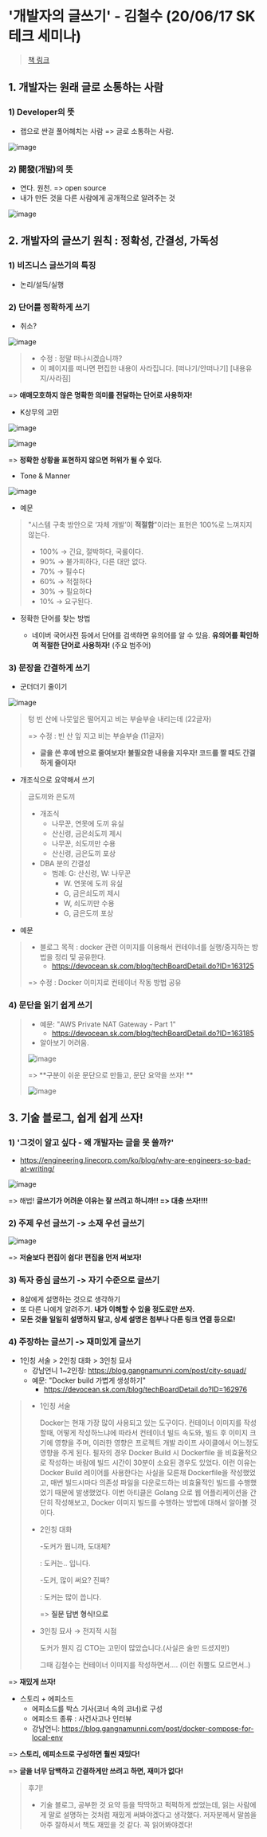 # '개발자의 글쓰기' - 김철수 (20/06/17 SK 테크 세미나)

> [책 링크](https://www.aladin.co.kr/shop/wproduct.aspx?ItemId=209572978)

## 1. 개발자는 원래 글로 소통하는 사람

### 1) Developer의 뜻

* 랩으로 싼걸 풀어헤치는 사람 => 글로 소통하는 사람. 

![image](https://user-images.githubusercontent.com/12438429/122350359-21881380-cf88-11eb-9e72-0bd8da07f461.png)



### 2) 開發(개발)의 뜻

* 연다. 원천. => open source
* 내가 만든 것을 다른 사람에게 공개적으로 알려주는 것

![image](https://user-images.githubusercontent.com/12438429/122350545-44b2c300-cf88-11eb-9052-4df1835be4fa.png)



## 2. 개발자의 글쓰기 원칙 : 정확성, 간결성, 가독성

### 1) 비즈니스 글쓰기의 특징

* 논리/설득/실행 



### 2) 단어를 정확하게 쓰기

* 취소?

![image](https://user-images.githubusercontent.com/12438429/122350745-73309e00-cf88-11eb-9dda-12e9f815da67.png)

> * 수정 : 정말 떠나시겠습니까?	 	
> * 이 페이지를 떠나면 편집한 내용이 사라집니다. [떠나기/안떠나기] [내용유지/사라짐]

=> __애매모호하지 않은 명확한 의미를 전달하는 단어로 사용하자!__

* K상무의 고민

![image](https://user-images.githubusercontent.com/12438429/122351390-0c5fb480-cf89-11eb-989b-2e09a090bc26.png)

![image](https://user-images.githubusercontent.com/12438429/122351301-f7832100-cf88-11eb-9a01-c62f4993cfef.png)

=> __정확한 상황을 표현하지 않으면 허위가 될 수 있다.__

* Tone & Manner 

![image](https://user-images.githubusercontent.com/12438429/122352142-ceaf5b80-cf89-11eb-9950-e1aa43391ab0.png)

* 예문 

>"시스템 구축 방안으로 ‘자체 개발’이 __적절함__"이라는 표현은 100%로 느껴지지 않는다. 
>
>- 100% → 긴요, 절박하다, 국룰이다.
>- 90% → 불가피하다, 다른 대안 없다.
>- 70% → 필수다
>- 60% → 적절하다
>- 30% → 필요하다
>- 10% → 요구된다.

* 정확한 단어를 찾는 방법

  * 네이버 국어사전 등에서 단어를 검색하면 유의어를 알 수 있음. __유의어를 확인하여 적절한 단어로 사용하자!__ (주요 범주어)

  

### 3) 문장을 간결하게 쓰기 

* 군더더기 줄이기

![image](https://user-images.githubusercontent.com/12438429/122352973-8f353f00-cf8a-11eb-9959-9d25e67f76d3.png)

> 텅 빈 산에 나뭇잎은 떨어지고 비는 부슬부슬 내리는데 (22글자)
>
> => 수정 : 빈 산 잎 지고 비는 부슬부슬 (11글자)
>
> * __글을 쓴 후에 반으로 줄여보자! 불필요한 내용을 지우자! 코드를 짤 때도 간결하게 줄이자!__

* 개조식으로 요약해서 쓰기

> 금도끼와 은도끼
>
> * 개조식
>   * 나무꾼, 연못에 도끼 유실
>   * 산신령, 금은쇠도끼 제시
>   * 나무꾼, 쇠도끼만 수용
>   * 산신령, 금은도끼 포상
> * DBA 분의 간결성 
>   * 범례: G: 산신령, W: 나무꾼
>     * W. 연못에 도끼 유실
>     * G, 금은쇠도끼 제시
>     * W, 쇠도끼만 수용
>     * G, 금은도끼 포상

* 예문

> - 블로그 목적 : docker 관련 이미지를 이용해서 컨테이너를 실행/중지하는 방법을 정리 및 공유한다.
>   - https://devocean.sk.com/blog/techBoardDetail.do?ID=163125
>
> => 수정 : Docker 이미지로 컨테이너 작동 방법 공유



### 4) 문단을 읽기 쉽게 쓰기

> * 예문: "AWS Private NAT Gateway - Part 1"
>   * https://devocean.sk.com/blog/techBoardDetail.do?ID=163185
> * 알아보기 어려움. 
>
> ![image](https://user-images.githubusercontent.com/12438429/122355435-dae8e800-cf8c-11eb-860c-9cafab626ca7.png)
>
> => **구분이 쉬운 문단으로 만들고, 문단 요약을 쓰자! **
>
> ![image](https://user-images.githubusercontent.com/12438429/122355672-0cfa4a00-cf8d-11eb-99cb-21be6eaa055f.png)



## 3. 기술 블로그, 쉽게 쉽게 쓰자!

### 1) '그것이 알고 싶다 - 왜 개발자는 글을 못 쓸까?'

* https://engineering.linecorp.com/ko/blog/why-are-engineers-so-bad-at-writing/ 

![image](https://user-images.githubusercontent.com/12438429/122357487-c4dc2700-cf8e-11eb-991c-7e32a88650be.png)

=> 해법! **글쓰기가 어려운 이유는 잘 쓰려고 하니까!! => 대충 쓰자!!!!** 



### 2) 주제 우선 글쓰기 -> 소재 우선 글쓰기

![image](https://user-images.githubusercontent.com/12438429/122357817-053ba500-cf8f-11eb-81c7-7e928bcff4a4.png)

=> __저술보다 편집이 쉽다! 편집을 먼저 써보자!__



### 3) 독자 중심 글쓰기 -> 자기 수준으로 글쓰기

* 8살에게 설명하는 것으로 생각하기
* 또 다른 나에게 알려주기. __내가 이해할 수 있을 정도로만 쓰자.__
* __모든 것을 일일히 설명하지 말고, 상세 설명은 첨부나 다른 링크 연결 등으로!__



### 4) 주장하는 글쓰기 -> 재미있게 글쓰기 

* 1인칭 서술 > 2인칭 대화 > 3인칭 묘사 
  * 강남언니 1~2인칭: https://blog.gangnamunni.com/post/city-squad/
  * 예문: "Docker build 가볍게 생성하기"
    * https://devocean.sk.com/blog/techBoardDetail.do?ID=162976

> * 1인칭 서술 
>
>   Docker는 현재 가장 많이 사용되고 있는 도구이다. 컨테이너 이미지를 작성할때, 어떻게 작성하느냐에 따라서 컨테이너 빌드 속도와, 빌드 후 이미지 크기에 영향을 주며, 이러한 영향은 프로젝트 개발 라이프 사이클에서 어느정도 영향을 주게 된다. 필자의 경우 Docker Build 시 Dockerfile 을 비효율적으로 작성하는 바람에 빌드 시간이 30분이 소요된 경우도 있었다. 이런 이유는 Docker Build 레이어를 사용한다는 사실을 모른채 Dockerfile을 작성했었고, 매번 빌드시마다 의존성 파일을 다운로드하는 비효율적인 빌드를 수행했었기 때문에 발생했었다. 이번 아티클은 Golang 으로 웹 어플리케이션을 간단히 작성해보고, Docker 이미지 빌드를 수행하는 방법에 대해서 알아볼 것이다.
>
> * 2인칭 대화
>
>   -도커가 뭡니까, 도대체? 
>
>   : 도커는..  입니다.
>
>   -도커, 많이 써요? 진짜? 
>
>   : 도커는 많이 씁니다.
>
>   => __질문 답변 형식!으로__
>
> * 3인칭 묘사 → 전지적 시점 
>
>   도커가 뭔지 김 CTO는 고민이 많았습니다.(사실은 술만 드셨지만) 
>
>   그때 김철수는 컨테이너 이미지를 작성하면서.... (이런 쥐뿔도 모르면서..)

=> __재밌게 쓰자!__

* 스토리 + 에피소드 
  * 에피소드를 박스 기사(코너 속의 코너)로 구성
  * 에피소드 종류 : 사건사고나 인터뷰
  * 강남언니: https://blog.gangnamunni.com/post/docker-compose-for-local-env

=> __스토리, 에피소드로 구성하면 훨씬 재밌다!__

=> __글을 너무 담백하고 간결하게만 쓰려고 하면, 재미가 없다!__



> 후기! 
>
> * 기술 블로그, 공부한 것 요약 등을 딱딱하고 퍽퍽하게 썼었는데, 읽는 사람에게 말로 설명하는 것처럼 재밌게 써봐야겠다고 생각했다. 저자분께서 말씀을 아주 잘하셔서 책도 재밌을 것 같다. 꼭 읽어봐야겠다! 